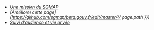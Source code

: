 - <i class="large university icon"/> [Une mission du SGMAP](http://modernisation.gouv.fr)
- <i class="large write icon"/> [Améliorer cette page](https://github.com/sgmap/beta.gouv.fr/edit/master/{{ page.path }})
- <i class="large privacy icon"/> [Suivi d'audience et vie privée](/suivi)
